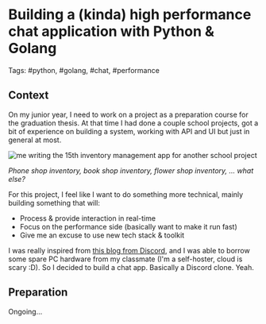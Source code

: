 # Building a (kinda) high performance chat application with Python & Golang

Tags: #python, #golang, #chat, #performance

## Context

On my junior year, I need to work on a project as a preparation course for the graduation thesis. At that time I had done a couple school projects, got a bit of experience on building a system, working with API and UI but just in general at most.

![me writing the 15th inventory management app for another school project](https://i.imgflip.com/92ecuk.jpg)

*Phone shop inventory, book shop inventory, flower shop inventory, ... what else?*

For this project, I feel like I want to do something more technical, mainly building something that will:

- Process & provide interaction in real-time
- Focus on the performance side (basically want to make it run fast)
- Give me an excuse to use new tech stack & toolkit

I was really inspired from [this blog from Discord](https://discord.com/blog/how-discord-stores-billions-of-messages), and I was able to borrow some spare PC hardware from my classmate (I'm a self-hoster, cloud is scary :D). So I decided to build a chat app. Basically a Discord clone. Yeah.

## Preparation

Ongoing...